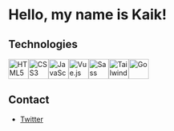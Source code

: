 <!-- Your Name -->
# Hello, my name is Kaik!

## Technologies
<div style="display: flex;">
    <img width="40" title="HTML5" src="https://cdn.jsdelivr.net/gh/devicons/devicon/icons/html5/html5-original.svg" />
    <img width="40" title="CSS3" src="https://cdn.jsdelivr.net/gh/devicons/devicon/icons/css3/css3-original.svg" />
    <img width="40" title="JavaScript" src="https://cdn.jsdelivr.net/gh/devicons/devicon/icons/javascript/javascript-original.svg" />
    <img width="40" title="Vue.js" src="https://cdn.jsdelivr.net/gh/devicons/devicon/icons/vuejs/vuejs-original.svg" />
    <img width="40" title="Sass" src="https://cdn.jsdelivr.net/gh/devicons/devicon/icons/sass/sass-original.svg" />
    <img width="40" title="Tailwind" src="https://cdn.jsdelivr.net/gh/devicons/devicon/icons/tailwindcss/tailwindcss-plain.svg" />
    <img width="40" title="Go" src="https://cdn.jsdelivr.net/gh/devicons/devicon/icons/go/go-original-wordmark.svg" />


</div>

## Contact
- [Twitter](https://twitter.com/k4ik_)
